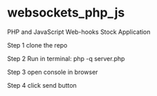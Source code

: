 # websockets_php_js
PHP and JavaScript Web-hooks Stock Application

Step 1 clone the repo

Step 2 Run in terminal: php -q server.php

Step 3 open console in browser

Step 4 click send button


